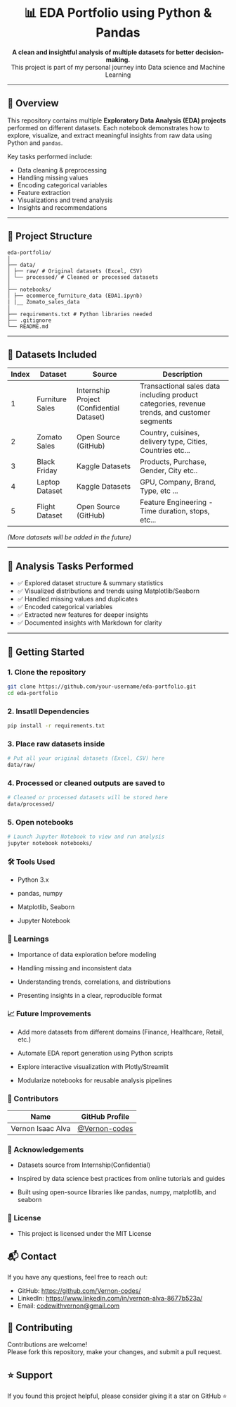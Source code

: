 <h1 align="center">📊 EDA Portfolio using Python & Pandas</h1>

<p align="center">
  <b>A clean and insightful analysis of multiple datasets for better decision-making.</b><br/>
  This project is part of my personal journey into Data science and Machine Learning
</p>

---

## 📌 Overview

This repository contains multiple **Exploratory Data Analysis (EDA) projects** performed on different datasets. Each notebook demonstrates how to explore, visualize, and extract meaningful insights from raw data using Python and `pandas`.  

Key tasks performed include:

- Data cleaning & preprocessing
- Handling missing values
- Encoding categorical variables
- Feature extraction
- Visualizations and trend analysis
- Insights and recommendations

---

## 📁 Project Structure
```
eda-portfolio/
│
├── data/
│ ├── raw/ # Original datasets (Excel, CSV)
│ └── processed/ # Cleaned or processed datasets
│
├── notebooks/
│ ├── ecommerce_furniture_data (EDA1.ipynb)
| |__ Zomato_sales_data
│ 
├── requirements.txt # Python libraries needed
├── .gitignore
└── README.md
```

---

## 🔎 Datasets Included

| **Index** | **Dataset**     | **Source**                                | **Description**                                                                              |
| --------- | --------------- | ----------------------------------------- | -------------------------------------------------------------------------------------------- |
| 1         | Furniture Sales | Internship Project (Confidential Dataset) | Transactional sales data including product categories, revenue trends, and customer segments |
| 2         | Zomato Sales    | Open Source (GitHub)                      | Country, cuisines, delivery type, Cities, Countries etc...                                   |
| 3         | Black Friday    | Kaggle Datasets                           | Products, Purchase, Gender, City etc..                                                       |
| 4         | Laptop Dataset  | Kaggle Datasets                           | GPU, Company, Brand, Type, etc ...                                                           |
| 5         | Flight Dataset  | Open Source (GitHub)                      | Feature Engineering - Time duration, stops, etc...                                           |

*(More datasets will be added in the future)*

---

## 🔧 Analysis Tasks Performed

- ✅ Explored dataset structure & summary statistics  
- ✅ Visualized distributions and trends using Matplotlib/Seaborn  
- ✅ Handled missing values and duplicates  
- ✅ Encoded categorical variables  
- ✅ Extracted new features for deeper insights  
- ✅ Documented insights with Markdown for clarity

---

## 🚀 Getting Started

### 1. Clone the repository
```bash
git clone https://github.com/your-username/eda-portfolio.git
cd eda-portfolio
```
### 2. Insatll Dependencies
```bash
pip install -r requirements.txt
```
### 3. Place raw datasets inside
```bash
# Put all your original datasets (Excel, CSV) here
data/raw/
```
### 4. Processed or cleaned outputs are saved to
```bash
# Cleaned or processed datasets will be stored here
data/processed/
```
### 5. Open notebooks
```bash
# Launch Jupyter Notebook to view and run analysis
jupyter notebook notebooks/
```
### 🛠 Tools Used

- Python 3.x

- pandas, numpy

- Matplotlib, Seaborn

- Jupyter Notebook

### 🧠 Learnings

- Importance of data exploration before modeling

- Handling missing and inconsistent data

- Understanding trends, correlations, and distributions

- Presenting insights in a clear, reproducible format
  
### 📈 Future Improvements

- Add more datasets from different domains (Finance, Healthcare, Retail, etc.)

- Automate EDA report generation using Python scripts

- Explore interactive visualization with Plotly/Streamlit

- Modularize notebooks for reusable analysis pipelines

### 👥 Contributors
| Name              | GitHub Profile                                   |
| ----------------- | ------------------------------------------------ |
| Vernon Isaac Alva | [@Vernon-codes](https://github.com/Vernon-codes) |

### 🙏 Acknowledgements

- Datasets source from Internship(Confidential)

- Inspired by data science best practices from online tutorials and guides

- Built using open-source libraries like pandas, numpy, matplotlib, and seaborn

### 📄 License

- This project is licensed under the MIT License

## 📬 Contact
If you have any questions, feel free to reach out:

- GitHub: https://github.com/Vernon-codes/
- LinkedIn: https://www.linkedin.com/in/vernon-alva-8677b523a/  
- Email: codewithvernon@gmail.com

## 🙌 Contributing
Contributions are welcome!  
Please fork this repository, make your changes, and submit a pull request.

## ⭐ Support
If you found this project helpful, please consider giving it a star on GitHub ⭐




